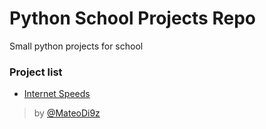 # Python School Projects Repo
Small python projects for school

### Project list

- [Internet Speeds](./Internet%20Speeds/internet_speeds.ipynb)

> by [@MateoDi9z](https://github.com/MateoDi9z)